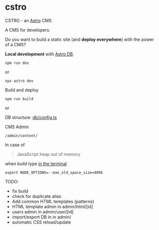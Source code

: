 # cstro

CSTRO - an [Astro](https://astro.build/) CMS

A CMS for developers.

Do you want to build a static site (and **deploy everywhere**) with the power of a CMS?

**Local development** with [Astro DB](https://astro.build/db/).

`npm run dev`

or

`npx astro dev`

Build and deploy

`npm run build`

or


DB structure: [db/config.ts](db/config.ts)

CMS Admin

`/admin/content/`

In case of

> JavaScript heap out of memory

when build type [in the terminal](https://www.stevefenton.co.uk/blog/2023/07/astro-javascript-heap-out-of-memory/)

`export NODE_OPTIONS=--max_old_space_size=4096`


TODO:
- fix build
- check for duplicate alias
- Add common HTML templates (patterns)
- HTML template admin in admin/html/[id]
- users admin in admin/user/[id]
- import/export DB in in admin/
- automatic CSS reload/update